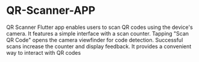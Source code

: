 # QR-Scanner-APP
QR Scanner Flutter app enables users to scan QR codes using the device's camera. It features a simple interface with a scan counter. Tapping "Scan QR Code" opens the camera viewfinder for code detection. Successful scans increase the counter and display feedback. It provides a convenient way to interact with QR codes
